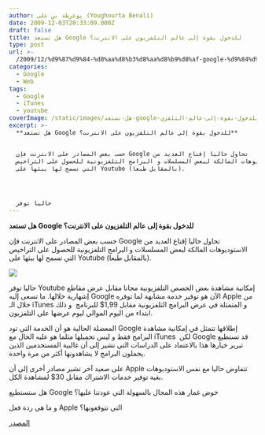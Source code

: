 ```yaml
---
author: يوغرطة بن علي (Youghourta Benali)
date: 2009-12-03T20:33:09.000Z
draft: false
title: هل تستعد Google للدخول بقوة إلى عالم التلفزيون على الانترنت؟
type: post
url: >-
  /2009/12/%d9%87%d9%84-%d8%aa%d8%b3%d8%aa%d8%b9%d8%af-google-%d9%84%d9%84%d8%af%d8%ae%d9%88%d9%84-%d8%a8%d9%82%d9%88%d8%a9-%d8%a5%d9%84%d9%89-%d8%b9%d8%a7%d9%84%d9%85-%d8%a7%d9%84%d8%aa%d9%84%d9%81%d8%b2%d9%8a/
categories:
  - Google
  - Web
tags:
  - Google
  - iTunes
  - youtube
coverImage: /static/images/هل-تستعد-google-للدخول-بقوة-إلى-عالم-التلفزي/youtube-logo.jpg
excerpt: >-
  **هل تستعد Google للدخول بقوة إلى عالم التلفزيون على الانترنت؟**


  حسب بعض المصادر على الانترنت فإن Google تحاول حاليا إقناع العديد من
  الاستوديوهات المالكة لبعض المسلسلات و البرامج التلفزيونية للحصول على التراخيص
  التي تسمح لها ببثها على Youtube (بالمقابل طبعا).




  حاليا توفر
---
```

**هل تستعد Google للدخول بقوة إلى عالم التلفزيون على الانترنت؟**

حسب بعض المصادر على الانترنت فإن Google تحاول حاليا إقناع العديد من الاستوديوهات المالكة لبعض المسلسلات و البرامج التلفزيونية للحصول على التراخيص التي تسمح لها ببثها على Youtube (بالمقابل طبعا).

![](/static/images/هل-تستعد-google-للدخول-بقوة-إلى-عالم-التلفزي/youtube-logo.jpg)

حاليا توفر Youtube إمكانية مشاهدة بعض الحصص التلفزيونية مجانا مقابل عرض مقاطع إشهارية خلالها. ما تسعى إليه Google الآن هو توفير خدمة مشابهة لما توفره Apple من خلال الـ iTunes و المتمثلة في عرض البرامج التلفزيونية مقابل 1,99$ للبرنامج  و ذلك ابتداء من اليوم الموالي ليوم عرضها على التلفزيون.

المعضلة الحالية هو أن الخدمة التي تود Google إطلاقها تتمثل في إمكانية مشاهدة البرامج فقط و ليس تحميلها مثلما هو عليه الحال مع iTunes  لكن Google قد تستطيع تبرير خيارها هذا بالاعتماد على الدراسات التي تشير إلى أن غالبية المستخدمين الذين يحملون البرامج لا يشاهدونها أكثر من مرة واحدة.

على صعيد آخر تشير مصادر أخرى إلى أن Apple تتفاوض حاليا مع نفس الاستوديوهات بغية توفير خدمات الاشتراك مقابل 30$ لمشاهدة الكل.

هل ستستطيع Google خوض غمار هذه المجال بالسهولة التي عودتنا عليها؟

و ما هي ردة فعل Apple التي تتوقعونها؟

[المصدر](http://www.pcworld.com/article/183484/googles_paid_youtube_tv_would_be_better_than_itunes.html)
